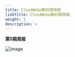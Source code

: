 ```yaml
---
title: CloudWeGo第05期周报
linkTitle: CloudWeGo第05期周报
weight: 1
description: >
---
```

**第5期周报**

![image](/img/community/weekly_report/CloudWeGo_5th_weekly_report.png)
